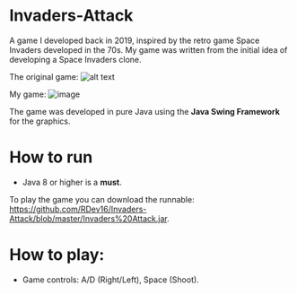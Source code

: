 # Invaders-Attack

A game I developed back in 2019, inspired by the retro game Space Invaders developed in the 70s. My game was written from the initial idea of developing a Space Invaders clone.

The original game:
![alt text](https://bit.ly/3lrgnXz)

My game:
![image](https://user-images.githubusercontent.com/62857161/136425986-0724fe8e-8a36-4a11-afd7-efe0cf660895.png)

The game was developed in pure Java using the **Java Swing Framework** for the graphics.

# How to run

- Java 8 or higher is a **must**.

To play the game you can download the runnable: https://github.com/RDev16/Invaders-Attack/blob/master/Invaders%20Attack.jar.

# How to play:

- Game controls: A/D (Right/Left), Space (Shoot).
